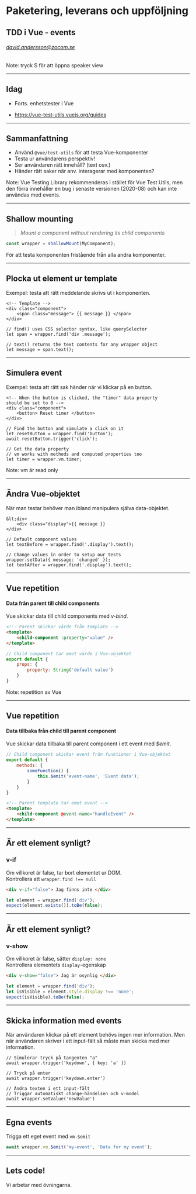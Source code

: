 <!-- .slide: class="intro" -->
# Paketering, leverans och uppföljning
## TDD i Vue - events
###### david.andersson@zocom.se

Note: tryck S för att öppna speaker view

---
<!-- .slide: class="complex pink" -->
## Idag

* Forts. enhetstester i Vue

* https://vue-test-utils.vuejs.org/guides


---
## Sammanfattning
<ul>
	<li> Använd <code>@vue/test-utils</code> för att testa Vue-komponenter </li>
	<li> Testa ur användarens perspektiv!
	<li>Ser användaren rätt innehåll? (text osv.)
	<li>Händer rätt saker när anv. interagerar med komponenten?
</ul>

Note: Vue Testing Library rekommenderas i stället för Vue Test Utils, men den förra innehåller en bug i senaste versionen (2020-08) och kan inte användas med events.


---
<!-- .slide: class="basic blue" -->
## Shallow mounting
> *Mount a component without rendering its child components*

```javascript
const wrapper = shallowMount(MyComponent);
```

För att testa komponenten fristående från alla andra komponenter.


---
<!-- .slide: class="basic blue" -->
## Plocka ut element ur template
Exempel: testa att rätt meddelande skrivs ut i komponenten.

```html[]
<!-- Template -->
<div class="component">
	<span class="message"> {{ message }} </span>
</div>
```

```javascript[]
// find() uses CSS selector syntax, like querySelector
let span = wrapper.find('div .message');

// text() returns the text contents for any wrapper object
let message = span.text();
```


---
<!-- .slide: class="basic blue" -->
## Simulera event
Exempel: testa att rätt sak händer när vi klickar på en button.

```html[]
<!-- When the button is clicked, the "timer" data property
should be set to 0 -->
<div class="component">
	<button> Reset timer </button>
</div>
```

```javascript[]
// Find the button and simulate a click on it
let resetButton = wrapper.find('button');
await resetButton.trigger('click');

// Get the data property
// vm works with methods and computed properties too
let timer = wrapper.vm.timer;
```
Note: vm är read only


---
<!-- .slide: class="basic blue" -->
## Ändra Vue-objektet
När man testar behöver man ibland manipulera själva data-objektet.

```html[]
&lt;div>
	<div class="display">{{ message }}
</div>
```

```javascript[]
// Default component values
let textBefore = wrapper.find('.display').text();

// Change values in order to setup our tests
wrapper.setData({ message: 'changed' });
let textAfter = wrapper.find('.display').text();
```


---
<!-- .slide: class="basic pink" -->
## Vue repetition
#### Data från parent till child components
Vue skickar data till child components med *v-bind*.

```html
<!-- Parent skickar värde från template -->
<template>
	<child-component :property="value" />
</template>
```

```javascript
// Child component tar emot värde i Vue-objektet
export default {
	props: {
		property: String('default value')
	}
}
```
Note: repetition av Vue


---
<!-- .slide: class="basic pink" -->
## Vue repetition
#### Data tillbaka från child till parent component
Vue skickar data tillbaka till parent component i ett event med *$emit*.

```javascript
// Child component skickar event från funktioner i Vue-objektet
export default {
	methods: {
		someFunction() {
			this.$emit('event-name', 'Event data');
		}
	}
}
```

```html
<!-- Parent template tar emot event -->
<template>
	<child-component @event-name="handleEvent" />
</template>
```


---
<!-- .slide: class="basic blue" -->
## Är ett element synligt?
### v-if
Om villkoret är false, tar bort elementet ur DOM. <br>Kontrollera att `wrapper.find !== null`

```html
<div v-if="false"> Jag finns inte </div>
```
```javascript
let element = wrapper.find('div');
expect(element.exists()).toBe(false);
```


---
<!-- .slide: class="basic blue" -->
## Är ett element synligt?
### v-show
Om villkoret är false, sätter `display: none`<br>Kontrollera elementets `display`-egenskap

```html
<div v-show="false"> Jag är osynlig </div>
```
```javascript
let element = wrapper.find('div');
let isVisible = element.style.display !== 'none';
expect(isVisible).toBe(false);
```


---
<!-- .slide: class="basic blue" -->
## Skicka information med events
När användaren klickar på ett element behövs ingen mer information. Men när användaren skriver i ett input-fält så måste man skicka med mer information.

```javascript[1-2|4-5|7-9]
// Simulerar tryck på tangenten "a"
await wrapper.trigger('keydown', { key: 'a' })

// Tryck på enter
await wrapper.trigger('keydown.enter')

// Ändra texten i ett input-fält
// Triggar automatiskt change-händelsen och v-model
await wrapper.setValue('newValue')
```

---
<!-- .slide: class="basic blue" -->
## Egna events
Trigga ett eget event med `vm.$emit`

```javascript
await wrapper.vm.$emit('my-event', 'Data for my event');
```

---
<!-- .slide: class="code" -->

## Lets code!
Vi arbetar med övningarna.
